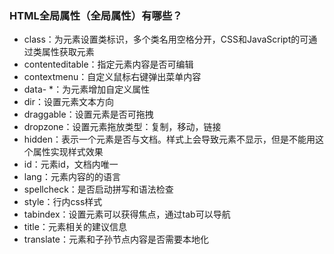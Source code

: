 ### HTML全局属性（全局属性）有哪些？
* class：为元素设置类标识，多个类名用空格分开，CSS和JavaScript的可通过类属性获取元素
* contenteditable：指定元素内容是否可编辑
* contextmenu：自定义鼠标右键弹出菜单内容
* data- *：为元素增加自定义属性
* dir：设置元素文本方向
* draggable：设置元素是否可拖拽
* dropzone：设置元素拖放类型：复制，移动，链接
* hidden：表示一个元素是否与文档。样式上会导致元素不显示，但是不能用这个属性实现样式效果
* id：元素id，文档内唯一
* lang：元素内容的的语言
* spellcheck：是否启动拼写和语法检查
* style：行内css样式
* tabindex：设置元素可以获得焦点，通过tab可以导航
* title：元素相关的建议信息
* translate：元素和子孙节点内容是否需要本地化
